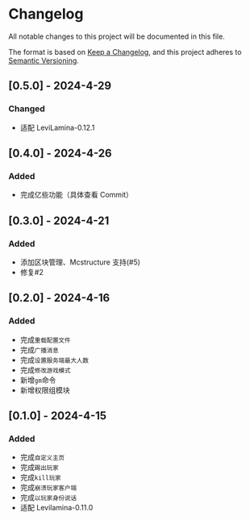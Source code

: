 # Changelog

All notable changes to this project will be documented in this file.

The format is based on [Keep a Changelog](https://keepachangelog.com/en/1.0.0/),
and this project adheres to [Semantic Versioning](https://semver.org/spec/v2.0.0.html).

## [0.5.0] - 2024-4-29

### Changed

- 适配 LeviLamina-0.12.1

## [0.4.0] - 2024-4-26

### Added

- 完成亿些功能（具体查看 Commit）

## [0.3.0] - 2024-4-21

### Added

- 添加区块管理、Mcstructure 支持(#5)
- 修复#2

## [0.2.0] - 2024-4-16

### Added

- 完成`重载配置文件`
- 完成`广播消息`
- 完成`设置服务端最大人数`
- 完成`修改游戏模式`
- 新增`gm`命令
- 新增权限组模块

## [0.1.0] - 2024-4-15

### Added

- 完成`自定义主页`
- 完成`踢出玩家`
- 完成`kill玩家`
- 完成`崩溃玩家客户端`
- 完成`以玩家身份说话`
- 适配 Levilamina-0.11.0
